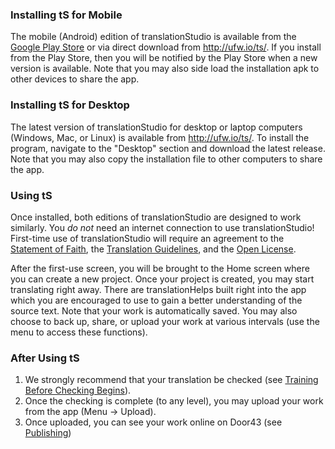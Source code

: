 
### Installing tS for Mobile

The mobile (Android) edition of translationStudio is available from the [Google Play Store](https://play.google.com/store/apps/details?id=com.translationstudio.androidapp ) or via direct download from http://ufw.io/ts/.  If you install from the Play Store, then you will be notified by the Play Store when a new version is available.  Note that you may also side load the installation apk to other devices to share the app.

### Installing tS for Desktop

The latest version of translationStudio for desktop or laptop computers (Windows, Mac, or Linux) is available from http://ufw.io/ts/.  To install the program, navigate to the "Desktop" section and download the latest release.  Note that you may also copy the installation file to other computers to share the app.

### Using tS

Once installed, both editions of translationStudio are designed to work similarly.  You *do not* need an internet connection to use translationStudio!  First-time use of translationStudio will require an agreement to the [Statement of Faith](../../intro/statement-of-faith/01.md), the [Translation Guidelines](../../intro/translation-guidelines/01.md), and the [Open License](../../intro/open-license/01.md).

After the first-use screen, you will be brought to the Home screen where you can create a new project.  Once your project is created, you may start translating right away.  There are translationHelps built right into the app which you are encouraged to use to gain a better understanding of the source text.  Note that your work is automatically saved.  You may also choose to back up, share, or upload your work at various intervals (use the menu to access these functions).

### After Using tS

1. We strongly recommend that your translation be checked (see [Training Before Checking Begins](../prechecking-training/01.md)).
1. Once the checking is complete (to any level), you may upload your work from the app (Menu → Upload).
1. Once uploaded, you can see your work online on Door43 (see [Publishing](../intro-publishing/01.md))

